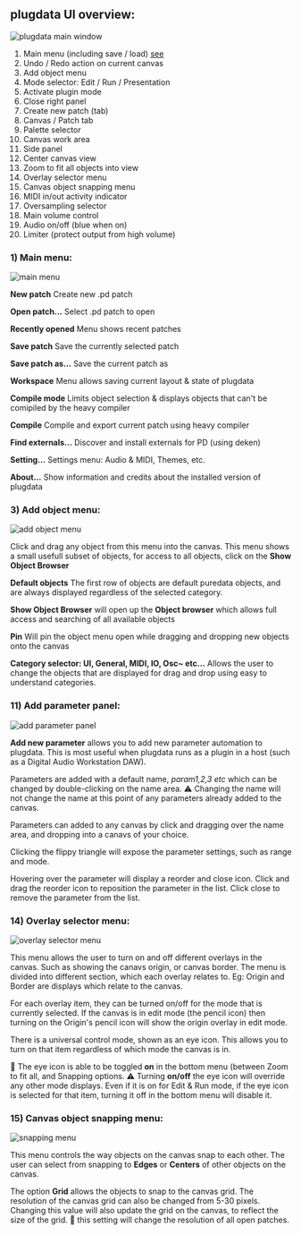 ## plugdata UI overview:
![plugdata main window](screenshots/plugdata_main_interface_markup.png)

1. Main menu (including save / load) [see](UI-Overview.md#1-main-menu)
2. Undo / Redo action on current canvas
3. Add object menu
4. Mode selector: Edit / Run / Presentation
5. Activate plugin mode
6. Close right panel
7. Create new patch (tab)
8. Canvas / Patch tab
9. Palette selector
10. Canvas work area
11. Side panel
12. Center canvas view
13. Zoom to fit all objects into view
14. Overlay selector menu
15. Canvas object snapping menu
16. MIDI in/out activity indicator
17. Oversampling selector
18. Main volume control
19. Audio on/off (blue when on)
20. Limiter (protect output from high volume)

### 1) Main menu:
![main menu](screenshots/main_menu.png)

**New patch** Create new .pd patch

**Open patch...** Select .pd patch to open

**Recently opened** Menu shows recent patches

**Save patch** Save the currently selected patch

**Save patch as...** Save the current patch as

**Workspace** Menu allows saving current layout & state of plugdata

**Compile mode** Limits object selection & displays objects that can't be comipiled by the heavy compiler

**Compile** Compile and export current patch using heavy compiler

**Find externals...** Discover and install externals for PD (using deken)

**Setting...** Settings menu: Audio & MIDI, Themes, etc.

**About...** Show information and credits about the installed version of plugdata

### 3) Add object menu:

![add object menu](screenshots/add_object_menu.png)

Click and drag any object from this menu into the canvas. This menu shows a small usefull subset of objects, for access to all objects, click on the **Show Object Browser**

**Default objects** The first row of objects are default puredata objects, and are always displayed regardless of the selected category.

**Show Object Browser** will open up the **Object browser** which allows full access and searching of all available objects

**Pin** Will pin the object menu open while dragging and dropping new objects onto the canvas

**Category selector: UI, General, MIDI, IO, Osc~ etc...** Allows the user to change the objects that are displayed for drag and drop using easy to understand categories.

### 11) Add parameter panel:

![add parameter panel](screenshots/add_parameter_panel.png)

**Add new parameter** allows you to add new parameter automation to plugdata.
This is most useful when plugdata runs as a plugin in a host (such as a Digital Audio Workstation DAW).

Parameters are added with a default name, *param1,2,3 etc* which can be changed by double-clicking on the name area. :warning: Changing the name will not change the name at this point of any parameters already added to the canvas.

Parameters can added to any canvas by click and dragging over the name area, and dropping into a canavs of your choice.

Clicking the flippy triangle will expose the parameter settings, such as range and mode.

Hovering over the parameter will display a reorder and close icon. Click and drag the reorder icon to reposition the parameter in the list. Click close to remove the parameter from the list.

### 14) Overlay selector menu:

![overlay selector menu](screenshots/overlay_selector_menu.png)

This menu allows the user to turn on and off different overlays in the canvas.
Such as showing the canavs origin, or canvas border.
The menu is divided into different section, which each overlay relates to. Eg: Origin and Border are displays which relate to the canvas.

For each overlay item, they can be turned on/off for the mode that is currently selected. If the canvas is in edit mode (the pencil icon) then turning on the Origin's pencil icon will show the origin overlay in edit mode.

There is a universal control mode, shown as an eye icon. This allows you to turn on that item regardless of which mode the canvas is in.

:pushpin: The eye icon is able to be toggled **on** in the bottom menu (between Zoom to fit all, and Snapping options. :warning: Turning **on/off** the eye icon will override any other mode displays. Even if it is on for Edit & Run mode, if the eye icon is selected for that item, turning it off in the bottom menu will disable it.

### 15) Canvas object snapping menu:

![snapping menu](screenshots/snapping_menu.png)

This menu controls the way objects on the canvas snap to each other. The user can select from snapping to **Edges** or **Centers** of other objects on the canvas.

The option **Grid** allows the objects to snap to the canvas grid. The resolution of the canvas grid can also be changed from 5-30 pixels. Changing this value will also update the grid on the canvas, to reflect the size of the grid. :pushpin: this setting will change the resolution of all open patches.



